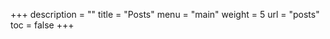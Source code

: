 +++
description = ""
title = "Posts"
menu = "main"
weight = 5
url = "posts"
toc = false
+++
<!-- change toc to true if you want a table of contents -->



